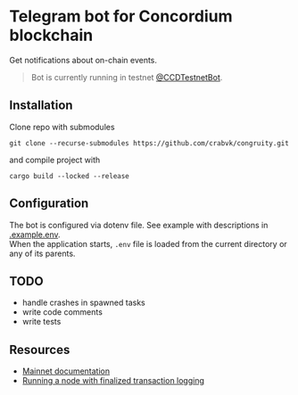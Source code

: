 # Telegram bot for Concordium blockchain

Get notifications about on-chain events.

> Bot is currently running in testnet [@CCDTestnetBot](https://t.me/CCDTestnetBot).

## Installation

Clone repo with submodules

```shell
git clone --recurse-submodules https://github.com/crabvk/congruity.git
```

and compile project with

```shell
cargo build --locked --release
```

## Configuration

The bot is configured via dotenv file. See example with descriptions in [.example.env](/.example.env).  
When the application starts, `.env` file is loaded from the current directory or any of its parents.

## TODO

* handle crashes in spawned tasks
* write code comments
* write tests

## Resources

* [Mainnet documentation](https://developer.concordium.software/en/mainnet/net/index.html)
* [Running a node with finalized transaction logging](https://github.com/Concordium/concordium-node/blob/main/docs/transaction-logging.md)
